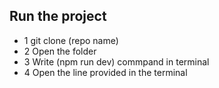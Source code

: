 ## Run the project
- 1 git clone (repo name)
- 2 Open the folder
- 3 Write (npm run dev) commpand in terminal
- 4 Open the line provided in the terminal
